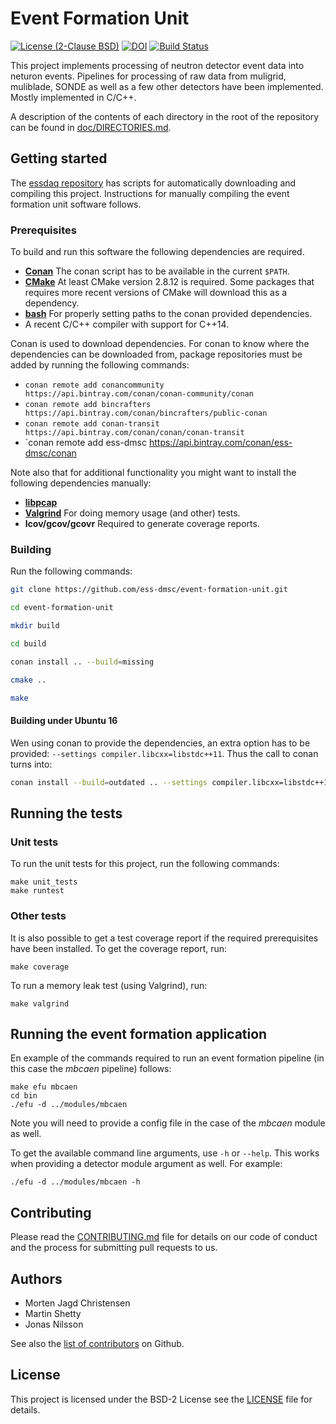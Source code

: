 # Event Formation Unit
[![License (2-Clause BSD)](https://img.shields.io/badge/license-BSD%202--Clause-blue.svg)](https://github.com/ess-dmsc/event-formation-unit/blob/master/LICENSE) [![DOI](https://zenodo.org/badge/80731668.svg)](https://zenodo.org/badge/latestdoi/80731668) [![Build Status](https://jenkins.esss.dk/dm/job/ess-dmsc/job/event-formation-unit/job/master/badge/icon)](https://jenkins.esss.dk/dm/job/ess-dmsc/job/event-formation-unit/job/master/)

This project implements processing of neutron detector event data into neturon events. Pipelines for processing of raw data from muligrid, muliblade, SONDE as well as a few other detectors have been implemented. Mostly implemented in C/C++.

A description of the contents of each directory in the root of the repository can be found in [doc/DIRECTORIES.md](doc/DIRECTORIES.md).

## Getting started

The [essdaq repository](https://github.com/ess-dmsc/essdaq) has scripts for automatically downloading and compiling this project. Instructions for manually compiling the event formation unit software follows.

### Prerequisites

To build and run this software the following dependencies are required. 

* [**Conan**](https://conan.io) The conan script has to be available in the current ``$PATH``.
* [**CMake**](https://cmake.org) At least CMake version 2.8.12 is required. Some packages that requires more recent versions of CMake will download this as a dependency.
* [**bash**](https://www.gnu.org/software/bash/) For properly setting paths to the conan provided dependencies.
* A recent C/C++ compiler with support for C++14.

Conan is used to download dependencies. For conan to know where the dependencies can be downloaded from, package repositories must be added by running the following commands:

* `conan remote add conancommunity https://api.bintray.com/conan/conan-community/conan`
* `conan remote add bincrafters https://api.bintray.com/conan/bincrafters/public-conan`
* `conan remote add conan-transit https://api.bintray.com/conan/conan/conan-transit`
* `conan remote add ess-dmsc https://api.bintray.com/conan/ess-dmsc/conan

Note also that for additional functionality you might want to install the following dependencies manually:

* [**libpcap**](http://www.tcpdump.org)
* [**Valgrind**](http://valgrind.org) For doing memory usage (and other) tests.
* **lcov/gcov/gcovr** Required to generate coverage reports.

### Building

Run the following commands:

```bash
git clone https://github.com/ess-dmsc/event-formation-unit.git

cd event-formation-unit

mkdir build

cd build

conan install .. --build=missing

cmake ..

make
```

#### Building under Ubuntu 16
Wen using conan to provide the dependencies, an extra option has to be provided: `--settings compiler.libcxx=libstdc++11`. Thus the call to conan turns into:

```bash
conan install --build=outdated .. --settings compiler.libcxx=libstdc++11
```

## Running the tests

### Unit tests
To run the unit tests for this project, run the following commands:

```
make unit_tests
make runtest
```

### Other tests

It is also possible to get a test coverage report if the required prerequisites have been installed. To get the coverage report, run:

```
make coverage
```

To run a memory leak test (using Valgrind), run:

```
make valgrind
```

## Running the event formation application

En example of the commands required to run an event formation pipeline (in this case the *mbcaen* pipeline) follows:

```
make efu mbcaen
cd bin
./efu -d ../modules/mbcaen
```

Note you will need to provide a config file in the case of the *mbcaen* module as well.

To get the available command line arguments, use `-h` or `--help`. This works when providing a detector module argument as well. For example:
```
./efu -d ../modules/mbcaen -h
```

## Contributing

Please read the [CONTRIBUTING.md](CONTRIBUTING.md) file for details on our code of conduct and the process for submitting pull requests to us.

## Authors

* Morten Jagd Christensen
* Martin Shetty
* Jonas Nilsson

See also the [list of contributors](https://github.com/ess-dmsc/event-formation-unit/graphs/contributors) on Github.

## License

This project is licensed under the BSD-2 License see the [LICENSE](LICENSE) file for details.
